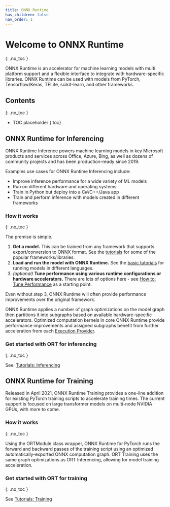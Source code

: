 ```yaml
---
title: ONNX Runtime
has_children: false
nav_order: 1
---
```

# Welcome to ONNX Runtime
{: .no_toc }

ONNX Runtime is an accelerator for machine learning models with multi platform support and a flexible interface to integrate with hardware-specific libraries. ONNX Runtime can be used with models from PyTorch, Tensorflow/Keras, TFLite, scikit-learn, and other frameworks.


## Contents
{: .no_toc }

* TOC placeholder
{:toc}


## ONNX Runtime for Inferencing

ONNX Runtime Inference powers machine learning models in key Microsoft products and services across Office, Azure, Bing, as well as dozens of community projects and has been production-ready since 2019.

Examples use cases for ONNX Runtime Inferencing include:

* Improve inference performance for a wide variety of ML models
* Run on different hardware and operating systems
* Train in Python but deploy into a C#/C++/Java app
* Train and perform inference with models created in different frameworks

### How it works
{: .no_toc }

The premise is simple. 
1. **Get a model.** This can be trained from any framework that supports export/conversion to ONNX format. See the [tutorials](./tutorials/inferencing) for some of the popular frameworks/libraries. 
2. **Load and run the model with ONNX Runtime.** See the [basic tutorials](./tutorials/basics) for running models in different languages.
3. *(optional)* **Tune performance using various runtime configurations or hardware accelerators.** There are lots of options here - see [How to: Tune Performance](./how-to/tune-performance.md) as a starting point.

Even without step 3, ONNX Runtime will often provide performance improvements over the original framework. 

ONNX Runtime applies a number of graph optimizations on the model graph then partitions it into subgraphs based on available hardware-specific accelerators. Optimized computation kernels in core ONNX Runtime provide performance improvements and assigned subgraphs benefit from further acceleration from each [Execution Provider](../reference/execution-providers).

### Get started with ORT for inferencing
{: .no_toc }

See: [Tutorials: Inferencing](./tutorials/inferencing)


## ONNX Runtime for Training
Released in April 2021, ONNX Runtime Training provides a one-line addition for existing PyTorch training scripts to accelerate training times. The current support is focused on large transformer models on multi-node NVIDIA GPUs, with more to come. 

### How it works
{: .no_toc }

Using the ORTModule class wrapper, ONNX Runtime for PyTorch runs the forward and backward passes of the training script using an optimized automatically-exported ONNX computation graph. ORT Training uses the same graph optimizations as ORT Inferencing, allowing for model training acceleration. 

 
### Get started with ORT for training
{: .no_toc }

See [Tutorials: Training](./tutorials/training)





